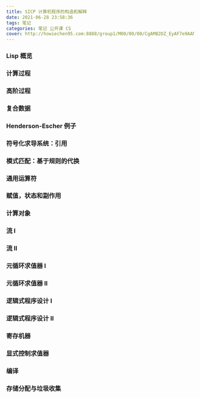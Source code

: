 ```yaml
---
title: SICP 计算机程序的构造和解释
date: 2021-06-28 23:58:36
tags: 笔记
categories: 笔记 公开课 CS
cover: http://howiechen95.com:8888/group1/M00/00/00/CgAMB2DZ_EyAF7e9AANqY0fUJ1Q290.jpg
---
```


### Lisp 概览

### 计算过程

### 高阶过程

### 复合数据

### Henderson-Escher 例子

### 符号化求导系统：引用

### 模式匹配：基于规则的代换

### 通用运算符

### 赋值，状态和副作用

### 计算对象

### 流 I

### 流 II

### 元循环求值器 I

### 元循环求值器 II

### 逻辑式程序设计 I

### 逻辑式程序设计 II

### 寄存机器

### 显式控制求值器

### 编译

### 存储分配与垃圾收集

